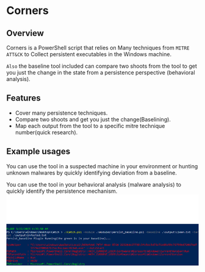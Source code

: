 # Corners

## Overview

Corners is a PowerShell script that relies on Many techniques from `MITRE ATT&CK` to Collect persistent executables in the Windows machine.

`Also` the baseline tool included can compare two shoots from the tool to get you just the change in the state from a persistence perspective (behavioral analysis). 




## Features

- Cover many persistence techniques.
- Compare two shoots and get you just the change(Baselining).
- Map each output from the tool to a specific mitre technique number(quick research).


## Example usages 

You can use the tool in a suspected machine in your environment or hunting unknown malwares by quickly identifying deviation from a baseline.

You can use the tool in your behavioral analysis (malware analysis) to quickly identify the persistence mechanism.
![Error loading Image](Images/Screen.png)
